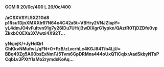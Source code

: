 #### GCM R 20/0c/400 L 20/0c/400
**/aCSXVSYL5XZ1Gd8**<br/>**p1Rsu1DjnXMXXlr97N64e4C42a5t+VBHry2VNJZlapY=**<br/>**yL4dmJO4vFuItvn91g7y26IDu7UH/j3wDIXgrG1ypkn/QAztR0TjDZDfe0vpZkxbCOEXa3XVwzi4X92T...**<br/><br/>
**yNsjejK/+JyHdQrl**<br/>**ChKkvNMufwL/qFN+0+FzB/zLvcrhLc4KGJ84Tib4LjU=**<br/>**BBq49Zg5A60bsExNmFJ5Tvm6GpDRMna444oUxQTiCqIxrAadSkbyNTsPCqbLv3PXtYIaMo2rymdsKoAq...**